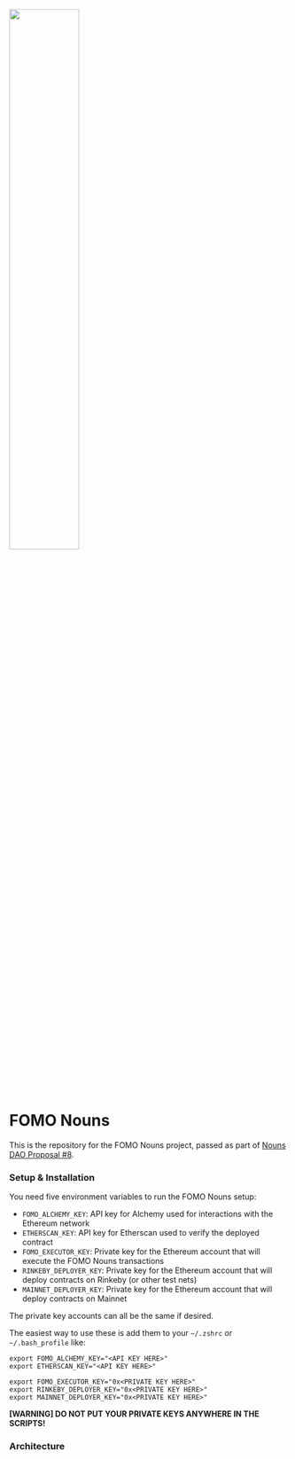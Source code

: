 <img src="https://user-images.githubusercontent.com/84751016/139562461-a32f8887-62a5-4ca7-94ae-b7b52b97ebcf.jpg" width="50%" height="50%">

# FOMO Nouns

This is the repository for the FOMO Nouns project, passed as part of [Nouns DAO Proposal #8](https://nouns.wtf/vote/8).

### Setup & Installation

You need five environment variables to run the FOMO Nouns setup:
 - `FOMO_ALCHEMY_KEY`: API key for Alchemy used for interactions with the Ethereum network
 - `ETHERSCAN_KEY`: API key for Etherscan used to verify the deployed contract
 - `FOMO_EXECUTOR_KEY`: Private key for the Ethereum account that will execute the FOMO Nouns transactions
 - `RINKEBY_DEPLOYER_KEY`: Private key for the Ethereum account that will deploy contracts on Rinkeby (or other test nets)
 - `MAINNET_DEPLOYER_KEY`: Private key for the Ethereum account that will deploy contracts on Mainnet

The private key accounts can all be the same if desired.

The easiest way to use these is add them to your `~/.zshrc` or `~/.bash_profile` like:

```
export FOMO_ALCHEMY_KEY="<API KEY HERE>"
export ETHERSCAN_KEY="<API KEY HERE>"

export FOMO_EXECUTOR_KEY="0x<PRIVATE KEY HERE>"
export RINKEBY_DEPLOYER_KEY="0x<PRIVATE KEY HERE>"
export MAINNET_DEPLOYER_KEY="0x<PRIVATE KEY HERE>"
```

**[WARNING] DO NOT PUT YOUR PRIVATE KEYS ANYWHERE IN THE SCRIPTS!**

### Architecture
